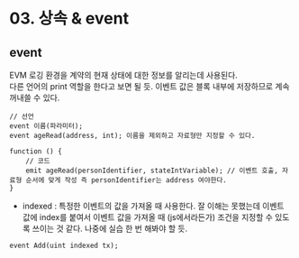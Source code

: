 # 03. 상속 & event

## event

EVM 로깅 환경을 계약의 현재 상태에 대한 정보를 알리는데 사용된다.  
다른 언어의 print 역할을 한다고 보면 될 듯. 이벤트 값은 블록 내부에 저장하므로 계속 꺼내쓸 수 있다.

```
// 선언
event 이름(파라미터);
event ageRead(address, int); 이름을 제외하고 자료형만 지정할 수 있다.
```

```
function () {
    // 코드
    emit ageRead(personIdentifier, stateIntVariable); // 이벤트 호출, 자료형 순서에 맞게 작성 즉 personIdentifier는 address 여야한다.
}
```

- indexed : 특정한 이벤트의 값을 가져올 때 사용한다. 잘 이해는 못했는데 이벤트 값에 index를 붙여서 이벤트 값을 가져올 때 (js에서라든가) 조건을 지정할 수 있도록 쓰이는 것 같다. 나중에 실습 한 번 해봐야 할 듯.

```
event Add(uint indexed tx);
```
